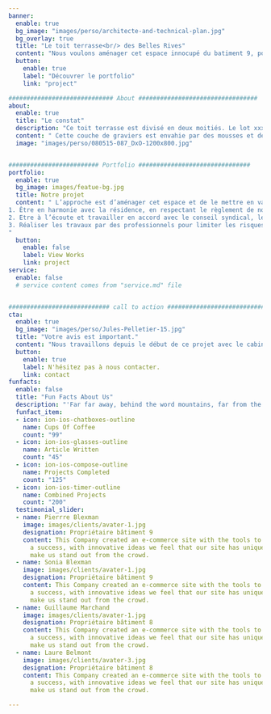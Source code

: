 ```yaml
---
banner:
  enable: true
  bg_image: "images/perso/architecte-and-technical-plan.jpg"
  bg_overlay: true
  title: "Le toit terrasse<br/> des Belles Rives"
  content: "Nous voulons aménager cet espace innocupé du batiment 9, pour l'entretenir et l'embellir à sa juste valeur."
  button:
    enable: true
    label: "Découvrer le portfolio"
    link: "project"

############################# About #################################
about:
  enable: true
  title: "Le constat"
  description: "Ce toit terrasse est divisé en deux moitiés. Le lot xxx (Bâtiment 9 - Etage 4) est un duplex disposant de la jouissance exclusive de la partie du toit terrasse couvrant ce lot. La partie restante est inoccupée et recouverte d’un lit de graviers servant de protection au revêtement d’étanchéité et d’isolation face aux rayons du soleil et aux fortes intempéries."
  content: " Cette couche de graviers est envahie par des mousses et des herbes. Cette végétation retient l’humidité qui rend la couche de graviers contre-productive. Elle engendre des racines qui ne font pas bon ménage avec la couche d’étanchéité."
  image: "images/perso/080515-087_DxO-1200x800.jpg"


######################### Portfolio ###############################
portfolio:
  enable: true
  bg_image: images/featue-bg.jpg
  title: Notre projet
  content: " L’approche est d’aménager cet espace et de le mettre en valeur. \n\n Ce projet est conduit par un cabinet d'architecture qui s’assure de la cohérence et la dignité de l’espace améliorant globalement la santé de toute la structure. \n\nLe cabinet d’architecture veille au respect des délais et bonne exécution des marchés, et ce jusqu’au stade de la réception définitive ou levée des réserves éventuelles.\n\nLes grands **principes** de ce projet sont :\n\n
1. Être en harmonie avec la résidence, en respectant le règlement de notre copropriété et le plan local d’urbanisme de Saint Cloud.\n\n
2. Etre à l’écoute et travailler en accord avec le conseil syndical, le syndic, l’architecte de la copropriété et les copropriétaires.\n\n
3. Réaliser les travaux par des professionnels pour limiter les risques et réaliser un projet de qualité, à l’état de l’art.\n\n
"
  button:
    enable: false
    label: View Works
    link: project
service:
  enable: false
  # service content comes from "service.md" file


############################ call to action ###########################
cta:
  enable: true
  bg_image: "images/perso/Jules-Pelletier-15.jpg"
  title: "Votre avis est important."
  content: "Nous travaillons depuis le début de ce projet avec le cabinet Minard et le conseil syndical des Belles Rives à qui nous avons demandé leur avis et leur adhésion. Nous avons présenté ce projet à nos voisins proches pour leur demander leur avis et avoir leur approbation. Nous demandons le soutien des copropriétaires de la résidence lors du vote de l’assemblée générale. Toutes questions et remarques sont les bienvenues."
  button:
    enable: true
    label: N'hésitez pas à nous contacter.
    link: contact
funfacts:
  enable: false
  title: "Fun Facts About Us"
  description: "'Far far away, behind the word mountains, far from the countries Vokalia and Consonantia, <br> there live the blind texts. Separated they live in Bookmarksgrove right at the coast of the Semantics'"
  funfact_item:
  - icon: ion-ios-chatboxes-outline
    name: Cups Of Coffee
    count: "99"
  - icon: ion-ios-glasses-outline
    name: Article Written
    count: "45"
  - icon: ion-ios-compose-outline
    name: Projects Completed
    count: "125"
  - icon: ion-ios-timer-outline
    name: Combined Projects
    count: "200"
  testimonial_slider:
  - name: Pierrre Blexman
    image: images/clients/avater-1.jpg
    designation: Propriétaire bâtiment 9
    content: This Company created an e-commerce site with the tools to make our business
      a success, with innovative ideas we feel that our site has unique elements that
      make us stand out from the crowd.
  - name: Sonia Blexman
    image: images/clients/avater-1.jpg
    designation: Propriétaire bâtiment 9
    content: This Company created an e-commerce site with the tools to make our business
      a success, with innovative ideas we feel that our site has unique elements that
      make us stand out from the crowd.
  - name: Guillaume Marchand
    image: images/clients/avater-1.jpg
    designation: Propriétaire bâtiment 8
    content: This Company created an e-commerce site with the tools to make our business
      a success, with innovative ideas we feel that our site has unique elements that
      make us stand out from the crowd.
  - name: Laure Belmont
    image: images/clients/avater-3.jpg
    designation: Propriétaire bâtiment 8
    content: This Company created an e-commerce site with the tools to make our business
      a success, with innovative ideas we feel that our site has unique elements that
      make us stand out from the crowd.

---
```

